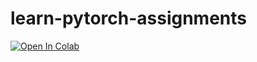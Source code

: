 # learn-pytorch-assignments
[![Open In Colab](https://colab.research.google.com/assets/colab-badge.svg)](https://colab.research.google.com/github/noooah2000/learn-pytorch-assignments/blob/main/Custom_datasets_exercises.ipynb)
